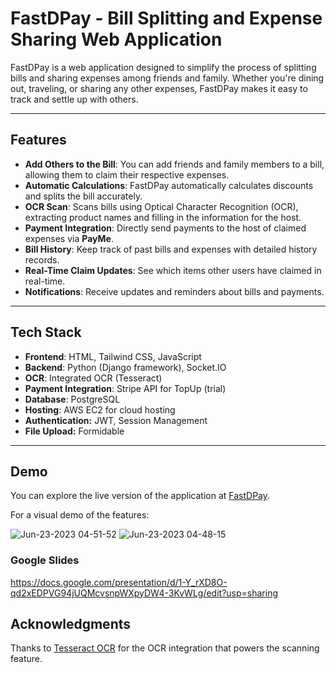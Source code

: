 # FastDPay - Bill Splitting and Expense Sharing Web Application

FastDPay is a web application designed to simplify the process of splitting bills and sharing expenses among friends and family. Whether you're dining out, traveling, or sharing any other expenses, FastDPay makes it easy to track and settle up with others.

---

## Features

- **Add Others to the Bill**: You can add friends and family members to a bill, allowing them to claim their respective expenses.
- **Automatic Calculations**: FastDPay automatically calculates discounts and splits the bill accurately.
- **OCR Scan**: Scans bills using Optical Character Recognition (OCR), extracting product names and filling in the information for the host.
- **Payment Integration**: Directly send payments to the host of claimed expenses via **PayMe**.
- **Bill History**: Keep track of past bills and expenses with detailed history records.
- **Real-Time Claim Updates**: See which items other users have claimed in real-time.
- **Notifications**: Receive updates and reminders about bills and payments.

---

## Tech Stack

- **Frontend**: HTML, Tailwind CSS, JavaScript
- **Backend**: Python (Django framework), Socket.IO
- **OCR**: Integrated OCR (Tesseract)
- **Payment Integration**: Stripe API for TopUp (trial)
- **Database**: PostgreSQL
- **Hosting**: AWS EC2 for cloud hosting
- **Authentication:** JWT, Session Management
- **File Upload:** Formidable

---

## Demo

You can explore the live version of the application at [FastDPay](https://fastdpay.online).

For a visual demo of the features:

![Jun-23-2023 04-51-52](https://github.com/user-attachments/assets/10ea8f7e-8657-4f0e-b369-382462d802ec)
![Jun-23-2023 04-48-15](https://github.com/user-attachments/assets/555f887f-d6e6-4ccc-b125-0a7feed9f4d2)

### Google Slides
https://docs.google.com/presentation/d/1-Y_rXD8O-qd2xEDPVG94jUQMcvsnpWXpyDW4-3KvWLg/edit?usp=sharing

## Acknowledgments
Thanks to [Tesseract OCR](https://github.com/tesseract-ocr/tesseract) for the OCR integration that powers the scanning feature.
